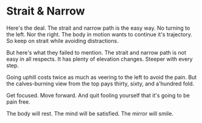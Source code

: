 <template data-parse>2020-02-06 #newsletter</template>

# Strait & Narrow

Here's the deal.
The strait and narrow path is the easy way.
No turning to the left.
Nor the right.
The body in motion wants to continue it's trajectory.
So keep on strait while avoiding distractions.

But here's what they failed to mention.
The strait and narrow path is not easy in all respects.
It has plenty of elevation changes.
Steeper with every step.

Going uphill costs twice as much as veering to the left to avoid the pain.
But the calves-burning view from the top pays thirty, sixty, and a'hundred fold.

Get focused.
Move forward.
And quit fooling yourself that it's going to be pain free.

The body will rest.
The mind will be satisfied.
The mirror will smile.